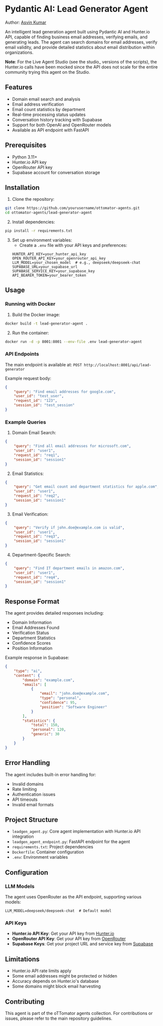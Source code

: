 # Pydantic AI: Lead Generator Agent

Author: [Asvin Kumar](https://www.linkedin.com/in/asvin-kumar-1107/)

An intelligent lead generation agent built using Pydantic AI and Hunter.io API, capable of finding business email addresses, verifying emails, and generating leads. The agent can search domains for email addresses, verify email validity, and provide detailed statistics about email distribution within organizations.

**Note**: For the Live Agent Studio (see the studio_ versions of the scripts), the Hunter.io calls have been mocked since the API does not scale for the entire community trying this agent on the Studio.

## Features

- Domain email search and analysis
- Email address verification
- Email count statistics by department
- Real-time processing status updates
- Conversation history tracking with Supabase
- Support for both OpenAI and OpenRouter models
- Available as API endpoint with FastAPI

## Prerequisites

- Python 3.11+
- Hunter.io API key
- OpenRouter API key
- Supabase account for conversation storage

## Installation

1. Clone the repository:
```bash
git clone https://github.com/yourusername/ottomator-agents.git
cd ottomator-agents/lead-generator-agent
```

2. Install dependencies:
```bash
pip install -r requirements.txt
```

3. Set up environment variables:
   - Create a `.env` file with your API keys and preferences:
   ```env
   HUNTER_API_KEY=your_hunter_api_key
   OPEN_ROUTER_API_KEY=your_openrouter_api_key
   LLM_MODEL=your_chosen_model  # e.g., deepseek/deepseek-chat
   SUPABASE_URL=your_supabase_url
   SUPABASE_SERVICE_KEY=your_supabase_key
   API_BEARER_TOKEN=your_bearer_token
   ```

## Usage

### Running with Docker

1. Build the Docker image:
```bash
docker build -t lead-generator-agent .
```

2. Run the container:
```bash
docker run -d -p 8001:8001 --env-file .env lead-generator-agent
```

### API Endpoints

The main endpoint is available at: `POST http://localhost:8001/api/lead-generator`

Example request body:
```json
{
    "query": "Find email addresses for google.com",
    "user_id": "test_user",
    "request_id": "123",
    "session_id": "test_session"
}
```

### Example Queries

1. Domain Email Search:
```json
{
    "query": "Find all email addresses for microsoft.com",
    "user_id": "user1",
    "request_id": "req1",
    "session_id": "session1"
}
```

2. Email Statistics:
```json
{
    "query": "Get email count and department statistics for apple.com",
    "user_id": "user1",
    "request_id": "req2",
    "session_id": "session1"
}
```

3. Email Verification:
```json
{
    "query": "Verify if john.doe@example.com is valid",
    "user_id": "user1",
    "request_id": "req3",
    "session_id": "session1"
}
```

4. Department-Specific Search:
```json
{
    "query": "Find IT department emails in amazon.com",
    "user_id": "user1",
    "request_id": "req4",
    "session_id": "session1"
}
```

## Response Format

The agent provides detailed responses including:
- Domain Information
- Email Addresses Found
- Verification Status
- Department Statistics
- Confidence Scores
- Position Information

Example response in Supabase:
```json
{
    "type": "ai",
    "content": {
        "domain": "example.com",
        "emails": [
            {
                "email": "john.doe@example.com",
                "type": "personal",
                "confidence": 95,
                "position": "Software Engineer"
            }
        ],
        "statistics": {
            "total": 150,
            "personal": 120,
            "generic": 30
        }
    }
}
```

## Error Handling

The agent includes built-in error handling for:
- Invalid domains
- Rate limiting
- Authentication issues
- API timeouts
- Invalid email formats

## Project Structure

- `leadgen_agent.py`: Core agent implementation with Hunter.io API integration
- `leadgen_agent_endpoint.py`: FastAPI endpoint for the agent
- `requirements.txt`: Project dependencies
- `Dockerfile`: Container configuration
- `.env`: Environment variables

## Configuration

### LLM Models

The agent uses OpenRouter as the API endpoint, supporting various models:
```env
LLM_MODEL=deepseek/deepseek-chat  # Default model
```

### API Keys

- **Hunter.io API Key**: Get your API key from [Hunter.io](https://hunter.io/api-keys)
- **OpenRouter API Key**: Get your API key from [OpenRouter](https://openrouter.ai/)
- **Supabase Keys**: Get your project URL and service key from [Supabase](https://supabase.com/dashboard)

## Limitations

- Hunter.io API rate limits apply
- Some email addresses might be protected or hidden
- Accuracy depends on Hunter.io's database
- Some domains might block email harvesting

## Contributing

This agent is part of the oTTomator agents collection. For contributions or issues, please refer to the main repository guidelines.
